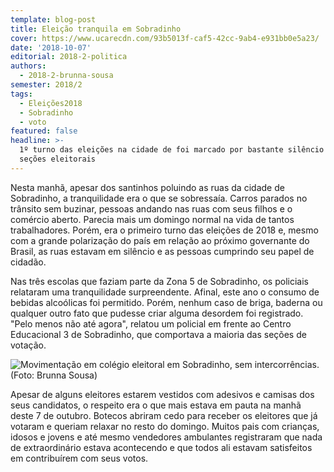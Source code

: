 ```yaml
---
template: blog-post
title: Eleição tranquila em Sobradinho
cover: https://www.ucarecdn.com/93b5013f-caf5-42cc-9ab4-e931bb0e5a23/
date: '2018-10-07'
editorial: 2018-2-politica
authors:
  - 2018-2-brunna-sousa
semester: 2018/2
tags:
  - Eleições2018
  - Sobradinho
  - voto
featured: false
headline: >-
  1º turno das eleições na cidade de foi marcado por bastante silêncio nas
  seções eleitorais
---
```

Nesta manhã, apesar dos santinhos poluindo as ruas da cidade de Sobradinho, a tranquilidade era o que se sobressaía. Carros parados no trânsito sem buzinar, pessoas andando nas ruas com seus filhos e o comércio aberto. Parecia mais um domingo normal na vida de tantos trabalhadores. Porém, era o primeiro turno das eleições de 2018 e, mesmo com a grande polarização do país em relação ao próximo governante do Brasil, as ruas estavam em silêncio e as pessoas cumprindo seu papel de cidadão.

Nas três escolas que faziam parte da Zona 5 de Sobradinho, os policiais relataram uma tranquilidade surpreendente. Afinal, este ano o consumo de bebidas alcoólicas foi permitido. Porém, nenhum caso de briga, baderna ou qualquer outro fato que pudesse criar alguma desordem foi registrado. "Pelo menos não até agora", relatou um policial em frente ao Centro Educacional 3 de Sobradinho, que comportava a maioria das seções de votação.

![Movimentação em colégio eleitoral em Sobradinho, sem intercorrências. (Foto: Brunna Sousa)](https://www.ucarecdn.com/c968725f-3c50-44b2-ad73-7986ab71f1cf/)

Apesar de alguns eleitores estarem vestidos com adesivos e camisas dos seus candidatos, o respeito era o que mais estava em pauta na manhã deste 7 de outubro. Botecos abriram cedo para receber os eleitores que já votaram e queriam relaxar no resto do domingo. Muitos pais com crianças, idosos e jovens e até mesmo vendedores ambulantes registraram que nada de extraordinário estava acontecendo e que todos ali estavam satisfeitos em contribuírem com seus votos.

